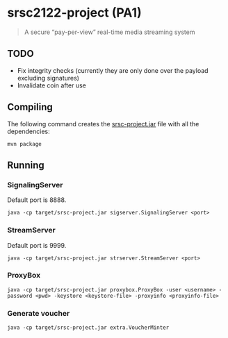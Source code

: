 # srsc2122-project (PA1)
> A secure “pay-per-view” real-time media streaming system


## TODO
- Fix integrity checks (currently they are only done over the payload excluding signatures)
- Invalidate coin after use

## Compiling
The following command creates the [srsc-project.jar](target/srsc-project.jar) file with all the
dependencies:
```
mvn package
```

## Running

### SignalingServer
Default port is 8888.
```
java -cp target/srsc-project.jar sigserver.SignalingServer <port>
```

### StreamServer
Default port is 9999.
```
java -cp target/srsc-project.jar strserver.StreamServer <port>
```

### ProxyBox
```
java -cp target/srsc-project.jar proxybox.ProxyBox -user <username> -password <pwd> -keystore <keystore-file> -proxyinfo <proxyinfo-file>
```

### Generate voucher
```
java -cp target/srsc-project.jar extra.VoucherMinter
```
